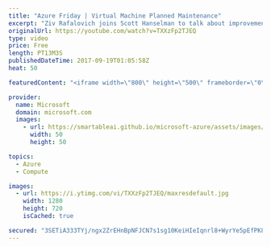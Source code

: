 ```yaml
---
title: "Azure Friday | Virtual Machine Planned Maintenance"
excerpt: "Ziv Rafalovich joins Scott Hanselman to talk about improvements to the planned maintenance experience in Azure, including better visibility and control of maintenance events that impact virtual machine availability. Learn how to create alerts, discover which virtual machines are scheduled for maintenance,"
originalUrl: https://youtube.com/watch?v=TXXzFp2TJEQ
type: video
price: Free
length: PT13M3S
publishedDateTime: 2017-09-19T01:05:58Z
heat: 50

featuredContent: "<iframe width=\"800\" height=\"500\" frameborder=\"0\" src=\"https://www.youtube.com/embed/TXXzFp2TJEQ\" allow=\"accelerometer; autoplay; encrypted-media; gyroscope; picture-in-picture\" allowfullscreen></iframe>"

provider:
  name: Microsoft
  domain: microsoft.com
  images:
    - url: https://smartableai.github.io/microsoft-azure/assets/images/organizations/microsoft.com-50x50.jpg
      width: 50
      height: 50

topics:
  - Azure
  - Compute

images:
  - url: https://i.ytimg.com/vi/TXXzFp2TJEQ/maxresdefault.jpg
    width: 1280
    height: 720
    isCached: true

secured: "3SETiA333TYj/ngx2ZrEHnBpNFJCN7s1sg10KeiHIeIqnrl8+WyrYe5pEfPK805sBar+KHixpxirnFT+3BCdnOg3dT1wcxaFx1aF7fdCxg8yXrF/LItRtj+zIY/jlHfzkXaZ41P9TO0049NnpIquim+PEH75c/LPKpccZPMaNHMfiXt5x5Q1TCniMST0UPtawCvaUpK99wMeED0YC0mHVt+jQYRhiwMH7Yxrqa0ccpexZLs/fd3p77LzFhOquWhFlKTZpGngtmSuSRAadXIOGnapqhQkwQMw8U3+6YoN/2A3DUxqqk+8YC1UIISDPBU38tCy6aQEwMPKGWSPuWCIL0X/GfdBI2lj3mtrndqZSPkIHohzK1b4HxJAO6KiY16nmZRHItcqCgof1aoctnRKg0PZxKCEUJruMm3+Vveon90=;ZvJp68Wfc/0zMA34l43Zaw=="
---
```



